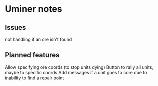 # Uminer notes

## Issues
not handling if an ore isn't found

## Planned features
Allow specifying ore coords (to stop units dying)
Button to rally all units, maybe to specific coords
Add messages if a unit goes to core due to inability to find a repair point